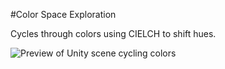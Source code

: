 #Color Space Exploration

Cycles through colors using CIELCH to shift hues. 

![Preview of Unity scene cycling colors](preview.gif?raw=true)
